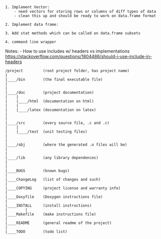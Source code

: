     1. Implement Vector:
        - need vectors for storing rows or columns of diff types of data
        - clean this up and should be ready to work on data.frame format
    
    2. Implement data frame:

    3. Add stat methods which can be called on data.frame subsets

    4. command line wrapper


Notes:
    - How to use includes w/ headers vs implementations 
    https://stackoverflow.com/questions/1804486/should-i-use-include-in-headers


    
    
    
    /project         (root project folder, has project name)
    |
    |____/bin        (the final executable file)
    |
    |
    |____/doc        (project documentation)
    |    |
    |    |____/html  (documentation on html)
    |    |
    |    |____/latex (documentation on latex)
    |
    |
    |____/src        (every source file, .c and .c)
    |    |
    |    |____/test  (unit testing files)
    |
    |
    |____/obj        (where the generated .o files will be)
    |
    |
    |____/lib        (any library dependences)
    |
    |
    |____BUGS        (known bugs)
    |
    |____ChangeLog   (list of changes and such)
    |
    |____COPYING     (project license and warranty info)
    |
    |____Doxyfile    (Doxygen instructions file)
    |
    |____INSTALL     (install instructions)
    |        |
    |____Makefile    (make instructions file)
    |
    |____README      (general readme of the project)
    |
    |____TODO        (todo list)

